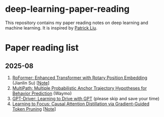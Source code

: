 # deep-learning-paper-reading

This repository contains my paper reading notes on deep learning and machine learning. It is inspired by [Patrick Liu](https://github.com/patrick-llgc/Learning-Deep-Learning).

# Paper reading list

## 2025-08
1. [RoFormer: Enhanced Transformer with Rotary Position Embedding](https://arxiv.org/abs/2104.09864) (Jianlin Su) [[Note](https://github.com/HongyiDuanmu26/deep-learning-paper-reading/blob/main/Notes/RoPE.md)]
2. [MultiPath: Multiple Probabilistic Anchor Trajectory Hypotheses for Behavior Prediction](https://arxiv.org/pdf/1910.05449v1) (Waymo)
3. [GPT-Driver: Learning to Drive with GPT](https://arxiv.org/pdf/2310.01415) (please skip and save your time)
4. [Learning to Focus: Causal Attention Distillation via Gradient-Guided Token Pruning](https://www.arxiv.org/pdf/2506.07851) [[Note](https://github.com/HongyiDuanmu26/deep-learning-paper-reading/blob/main/Notes/LeaF.md)]

